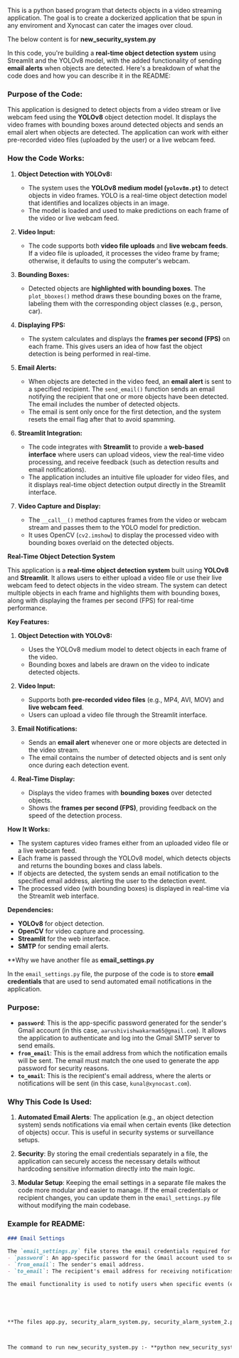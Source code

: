 This is a python based program that detects objects in a video streaming application. The goal is to create a dockerized application that be spun in any enviroment and Xynocast can cater the images over cloud.



The below content is for **new_security_system.py**

In this code, you're building a **real-time object detection system** using Streamlit and the YOLOv8 model, with the added functionality of sending **email alerts** when objects are detected. Here's a breakdown of what the code does and how you can describe it in the README:

### **Purpose of the Code:**
This application is designed to detect objects from a video stream or live webcam feed using the **YOLOv8** object detection model. It displays the video frames with bounding boxes around detected objects and sends an email alert when objects are detected. The application can work with either pre-recorded video files (uploaded by the user) or a live webcam feed.

### **How the Code Works:**

1. **Object Detection with YOLOv8:**
   - The system uses the **YOLOv8 medium model (`yolov8m.pt`)** to detect objects in video frames. YOLO is a real-time object detection model that identifies and localizes objects in an image.
   - The model is loaded and used to make predictions on each frame of the video or live webcam feed.

2. **Video Input:**
   - The code supports both **video file uploads** and **live webcam feeds**. If a video file is uploaded, it processes the video frame by frame; otherwise, it defaults to using the computer's webcam.

3. **Bounding Boxes:**
   - Detected objects are **highlighted with bounding boxes**. The `plot_bboxes()` method draws these bounding boxes on the frame, labeling them with the corresponding object classes (e.g., person, car).

4. **Displaying FPS:**
   - The system calculates and displays the **frames per second (FPS)** on each frame. This gives users an idea of how fast the object detection is being performed in real-time.

5. **Email Alerts:**
   - When objects are detected in the video feed, an **email alert** is sent to a specified recipient. The `send_email()` function sends an email notifying the recipient that one or more objects have been detected. The email includes the number of detected objects.
   - The email is sent only once for the first detection, and the system resets the email flag after that to avoid spamming.

6. **Streamlit Integration:**
   - The code integrates with **Streamlit** to provide a **web-based interface** where users can upload videos, view the real-time video processing, and receive feedback (such as detection results and email notifications).
   - The application includes an intuitive file uploader for video files, and it displays real-time object detection output directly in the Streamlit interface.

7. **Video Capture and Display:**
   - The `__call__()` method captures frames from the video or webcam stream and passes them to the YOLO model for prediction.
   - It uses OpenCV (`cv2.imshow`) to display the processed video with bounding boxes overlaid on the detected objects.

**Real-Time Object Detection System**

This application is a **real-time object detection system** built using **YOLOv8** and **Streamlit**. It allows users to either upload a video file or use their live webcam feed to detect objects in the video stream. The system can detect multiple objects in each frame and highlights them with bounding boxes, along with displaying the frames per second (FPS) for real-time performance.

**Key Features:**
1. **Object Detection with YOLOv8:**
   - Uses the YOLOv8 medium model to detect objects in each frame of the video.
   - Bounding boxes and labels are drawn on the video to indicate detected objects.
   
2. **Video Input:**
   - Supports both **pre-recorded video files** (e.g., MP4, AVI, MOV) and **live webcam feed**.
   - Users can upload a video file through the Streamlit interface.

3. **Email Notifications:**
   - Sends an **email alert** whenever one or more objects are detected in the video stream.
   - The email contains the number of detected objects and is sent only once during each detection event.

4. **Real-Time Display:**
   - Displays the video frames with **bounding boxes** over detected objects.
   - Shows the **frames per second (FPS)**, providing feedback on the speed of the detection process.

**How It Works:**
- The system captures video frames either from an uploaded video file or a live webcam feed.
- Each frame is passed through the YOLOv8 model, which detects objects and returns the bounding boxes and class labels.
- If objects are detected, the system sends an email notification to the specified email address, alerting the user to the detection event.
- The processed video (with bounding boxes) is displayed in real-time via the Streamlit web interface.
  
**Dependencies:**
- **YOLOv8** for object detection.
- **OpenCV** for video capture and processing.
- **Streamlit** for the web interface.
- **SMTP** for sending email alerts.




**Why we have another file as **email_settings.py**

In the `email_settings.py` file, the purpose of the code is to store **email credentials** that are used to send automated email notifications in the application.

### Purpose:
- **`password`**: This is the app-specific password generated for the sender's Gmail account (in this case, `aarushivishwakarma65@gmail.com`). It allows the application to authenticate and log into the Gmail SMTP server to send emails.
- **`from_email`**: This is the email address from which the notification emails will be sent. The email must match the one used to generate the app password for security reasons.
- **`to_email`**: This is the recipient's email address, where the alerts or notifications will be sent (in this case, `kunal@xynocast.com`).

### Why This Code Is Used:
1. **Automated Email Alerts**: The application (e.g., an object detection system) sends notifications via email when certain events (like detection of objects) occur. This is useful in security systems or surveillance setups.
   
2. **Security**: By storing the email credentials separately in a file, the application can securely access the necessary details without hardcoding sensitive information directly into the main logic.

3. **Modular Setup**: Keeping the email settings in a separate file makes the code more modular and easier to manage. If the email credentials or recipient changes, you can update them in the `email_settings.py` file without modifying the main codebase.

### Example for README:
```markdown
### Email Settings

The `email_settings.py` file stores the email credentials required for sending notifications from the application. These credentials include:
- `password`: An app-specific password for the Gmail account used to send the email.
- `from_email`: The sender's email address.
- `to_email`: The recipient's email address for receiving notifications.

The email functionality is used to notify users when specific events (e.g., object detection) occur in the system.





**The files app.py, security_alarm_system.py, security_alarm_system_2.py are the working drafts .**



The command to run new_security_system.py :- **python new_security_system.py**